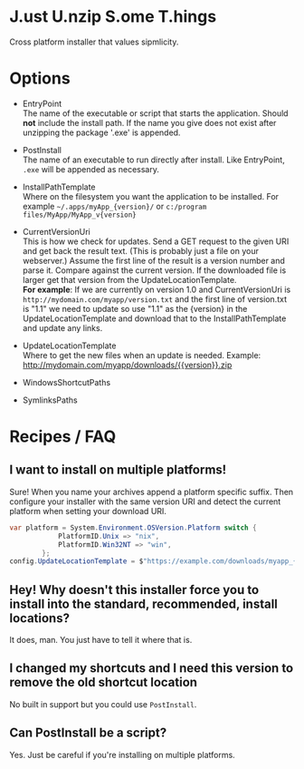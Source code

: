 
# J.ust U.nzip S.ome T.hings

Cross platform installer that values sipmlicity.


# Options

* EntryPoint  
    The name of the executable or script that starts the application. Should **not** include the install path. If the name you give does not exist after unzipping the package '.exe' is appended.

* PostInstall  
    The name of an executable to run directly after install. Like EntryPoint, `.exe` will be appended as necessary.


* InstallPathTemplate  
    Where on the filesystem you want the application to be installed. For example `~/.apps/myApp_{version}/` or `c:/program files/MyApp/MyApp_v{version}`

* CurrentVersionUri  
    This is how we check for updates.  Send a GET request to the given URI and get back the result text.  (This is probably just a file on your webserver.) Assume the first line of the result is a version number and parse it. Compare against the current version.  If the downloaded file is larger get that version from the UpdateLocationTemplate.  
    **For example**: If we are currently on version 1.0 and CurrentVersionUri is `http://mydomain.com/myapp/version.txt` and the first line of version.txt is "1.1" we need to update so use "1.1" as the {version} in the UpdateLocationTemplate and download that to the InstallPathTemplate and update any links.


* UpdateLocationTemplate  
    Where to get the new files when an update is needed.
    Example: http://mydomain.com/myapp/downloads/{{version}}.zip


* WindowsShortcutPaths
* SymlinksPaths

# Recipes / FAQ

## I want to install on multiple platforms!

Sure! When you name your archives append a platform specific suffix. Then configure your installer with the same version URI and detect the current platform when setting your download URI.
```csharp
var platform = System.Environment.OSVersion.Platform switch {
            PlatformID.Unix => "nix",
            PlatformID.Win32NT => "win",
        };
config.UpdateLocationTemplate = $"https://example.com/downloads/myapp_{{version}}_{platform}";
```

## Hey! Why doesn't this installer force you to install into the standard, recommended, install locations? 

It does, man. You just have to tell it where that is.

## I changed my shortcuts and I need this version to remove the old shortcut location

No built in support but you could use `PostInstall`.

## Can PostInstall be a script?

Yes. Just be careful if you're installing on multiple platforms. 
